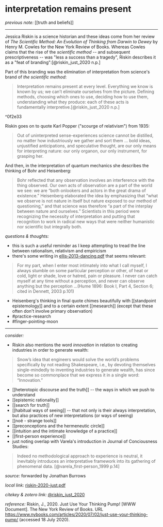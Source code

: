 # interpretation remains present

_previous note:_ [[truth and beliefs]]

---

Jessica Riskin is a science historian and these ideas come from her review of _The Scientific Method: An Evolution of Thinking from Darwin to Dewey_ by Henry M. Cowles for the New York Review of Books. Whereas Cowles claims that the rise of the _scientific method_ -- and subsequent prescriptiveness -- was "less a success than a tragedy", Riskin describes it as a "feat of branding":[@riskin_just_2020 n.p.]

Part of this branding was the elimination of interpretation from science's brand of _the scientific method_:

>Interpretation remains present at every level. Everything we know is known by us; we can’t eliminate ourselves from the picture. Defining methods, choosing which ones to use, deciding how to use them, understanding what they produce: each of these acts is fundamentally interpretive.[@riskin_just_2020 n.p.] 

^0f2e33

Riskin goes on to quote Karl Popper ("scourge of relativism") from 1935:

>Out of uninterpreted sense-experiences science cannot be distilled, no matter how industriously we gather and sort them ... bold ideas, unjustified anticipations, and speculative thought, are our only means for interpreting nature: our only organon, our only instrument, for grasping her.

And then, in the interpretation of quantum mechanics she describes the thinking of Bohr and Heisenberg:

>Bohr reflected that any observation involves an interference with the thing observed. Our own acts of observation are a part of the world we see: we are “both onlookers and actors in the great drama of existence.” Heisenberg elaborated the idea by emphasizing that “what we observe is not nature in itself but nature exposed to our method of questioning,” and that science was therefore “a part of the interplay between nature and ourselves.” Scientists in this period were recognizing the necessity of interpretation and putting that recognition to work in radical new ways that were neither humanistic nor scientific but integrally both. 


_questions & thoughts:_

- this is such a useful reminder as I keep attempting to tread the line between rationalism, relativism and empiricism
- there's some writing in [ellis-2013-dancing.pdf](hook://file/mmwNTYa8s?p=RHJvcGJveC9iaWJsaW9ncmFwaHkgcGRmcw==&n=ellis-2013-dancing.pdf) that seems relevant:

>For my part, when I enter most intimately into what I call myself, I always stumble on some particular perception or other, of heat or cold, light or shade, love or hatred, pain or pleasure. I never can catch myself at any time without a perception, and never can observe anything but the perception ...(Hume 1896: Book I, Part 4, Section 6; cited in Dennett, 2003 p.101)

- Heisenberg's thinking in final quote chimes beautifully with [[standpoint epistemology]] and to a certain extent [[mesearch]] (except that these often don't involve primary observation)
- #practice-research 
- #finger-pointing-moon 


--- 

_consider:_

- Riskin also mentions the word _innovation_ in relation to creating industries in order to generate wealth: 

>Snow’s idea that engineers would solve the world’s problems specifically by not reading Shakespeare, i.e., by devoting themselves single-mindedly to inventing industries to generate wealth, has since become so commonplace that we express it in a single word: “Innovation.”

- [[heterotopic discourse and the truth]] -- the ways in which we push to understand
- [[epistemic rationality]]
- [[search for truth]]
- [[habitual ways of seeing]] -- that not only is their always interpretation, but also practices of new interpretations (or ways of seeing)
- [[noë - strange tools]]
- [[preconceptions and the hermeneutic circle]]
- [[intuition and the intimate knowledge of a practice]]
- [[first-person experience]]
- just noting overlap with Varela's introduction in Journal of Conciousness Studies:
>Indeed no methodological approach to experience is neutral, it inevitably introduces an interpretative framework into its gathering of phenomenal data. [@varela_first-person_1999 p.14]

_source:_ forwarded by Jonathan Burrows

_local link:_ [riskin-2020-just.pdf](hook://file/mhOBgJK4v?p=c2tlbGxpcy9Eb3dubG9hZHM=&n=riskin-2020-just.pdf)

_citekey & zotero link:_ [@riskin_just_2020](zotero://select/items/1_H43UBBUV)

_reference:_ Riskin, J., 2020. Just Use Your Thinking Pump! [WWW Document]. The New York Review of Books. URL <https://www.nybooks.com/articles/2020/07/02/just-use-your-thinking-pump/> (accessed 18 July 2020).


